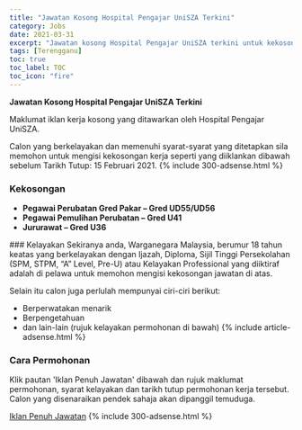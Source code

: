 ```yaml
---
title: "Jawatan Kosong Hospital Pengajar UniSZA Terkini" 
category: Jobs 
date: 2021-03-31 
excerpt: "Jawatan kosong Hospital Pengajar UniSZA terkini untuk kekosongan Pegawai Perubatan Gred Pakar – Gred UD55/UD56,Pegawai Pemulihan Perubatan – Gred U41 ,Jururawat – Gred U36" 
tags: [Terengganu] 
toc: true 
toc_label: TOC 
toc_icon: "fire" 
--- 
```


**Jawatan Kosong Hospital Pengajar UniSZA Terkini**

Maklumat iklan kerja kosong yang ditawarkan oleh Hospital Pengajar UniSZA. 

Calon yang berkelayakan dan memenuhi syarat-syarat yang ditetapkan sila memohon untuk mengisi kekosongan kerja seperti yang diiklankan dibawah sebelum Tarikh Tutup: 15 Februari 2021. 
{% include 300-adsense.html %} 
### Kekosongan 
<ul>
<li><strong>Pegawai Perubatan Gred Pakar &#8211; Gred UD55/UD56</strong></li>
<li><strong>Pegawai Pemulihan Perubatan &#8211; Gred U41&#160;</strong></li>
<li><strong>Jururawat &#8211; Gred U36</strong></li>
</ul> 
### Kelayakan 
Sekiranya anda, Warganegara Malaysia, berumur 18 tahun keatas yang berkelayakan dengan Ijazah, Diploma, Sijil Tinggi Persekolahan (SPM, STPM, “A” Level, Pre-U) atau Kelayakan Professional yang diiktiraf adalah di pelawa untuk memohon mengisi kekosongan jawatan di atas.

Selain itu calon juga perlulah mempunyai ciri-ciri berikut:
- Berperwatakan menarik
- Berpengetahuan
- dan lain-lain (rujuk kelayakan permohonan di bawah) 
{% include article-adsense.html %} 
### Cara Permohonan 
Klik pautan 'Iklan Penuh Jawatan' dibawah dan rujuk maklumat permohonan, syarat kelayakan dan tarikh tutup permohonan kerja tersebut.
Calon yang disenaraikan pendek sahaja akan dipanggil temuduga.

<a href="https://ejawatan.unisza.edu.my/jaw2/upload/iklan/20210208124553874.pdf" class="btn btn--info" target="_blank" rel="nofollow noopenner">Iklan Penuh Jawatan</a> 
{% include 300-adsense.html %} 